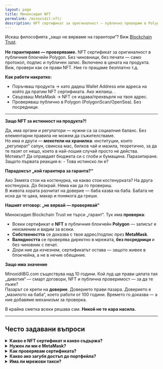 ```yaml
---
layout: page
title: Миноксидил NFT
permalink: /minoxidil-nft/
description: NFT сертификат за оригиналност — публично проверим в Polygon. Без посредници и „гаранти“.
---
```


<p class="muted" style="margin:8px 0 16px;">
Искаш философията „защо не вярваме на гарантори“? Виж 
<a href="/minoxidil-blockchain-trust/">Blockchain Trust</a>.
</p>


**Не гарантираме — проверяваме.** NFT сертификат за оригиналност в публичния блокчейн Polygon. Без чиновници, без печати — само протокол, подпис и публичен запис. Включено в цената на продукта. Виж, провери как се прави NFT.
Ние го пращаме безплатно т.д.

**Как работи накратко:**
- Поръчваш продукта → като дадеш Wallet Address или адреса на който да пратим NFT сертификата. Ако желаеш. .
- Свързваш MetaMask → NFT се издава/прехвърля на твоя адрес.
- Проверяваш публично в Polygon (PolygonScan/OpenSea). Без посредници.

---


**Защо NFT за истинност на продукта?!**

Да, има органи и регулатори — нужни са за социалния баланс. Без елементарни правила не можем да съжителстваме.  
Но има и други — **мекотели на хранилка**: институции, които „регулират“ сапун, свинска мас, билков чай и мазила, теоретично, за да те пазят от нещо, което в най-лошия случай просто не действа. Мотивът? Да оправдаят бюджета си с глоби и бумащина. Паразитиране.
Защото първата реакция е: - Това истинско ли е?

**Парадоксът „кой гарантира за гаранта?“**  

Ако Земята стои на костенурка, на какво стои костенурката? На друга костенурка. До безкрай. Няма как да го провериш.  
В живота хората разчитат на доверие — баба казва на баба. Бабата не иска да те цака, макар и понякога да греши.

**Нашият отговор: „не вярвай — проверявай“** 

Миноксидил Blockchain Trust не търси „гарант“. Тук има **проверка**:
- Всеки сертификат е **NFT** в публичния блокчейн **Polygon** — записът е неизменим и видим за всеки.  
- **Собствеността** се доказва с твоя адрес/подпис през **MetaMask**.  
- **Валидността** се проверява директно в мрежата, **без посредници** и без чиновник с печат.  
- Дори ние да изчезнем, сертификатът остава — защото живее в блокчейна, а не в нечие обещание.

**Защо има значение**  

MinoxidilBG.com съществува над 10 години. Кой луд ще прави цялата тая „дивотия“ — смарт договори, NFT и публична проверимост — за да те лъже?  
Пазарът се крепи на **доверие**. Доверието прави пазара. Доверието е „мазилото на баба“, което работи от 100 години. Времето го доказва — а ние добавяме механизъм за проверка.

В крайна сметка всеки решава сам. **Никой не те кара насила.**

---

## Често задавани въпроси
<details><summary><strong>Какво е NFT сертификат и какво съдържа?</strong></summary>
NFT е уникален цифров токен в Polygon, който маркира оригиналност и партида на продукта. В метаданните записваме: име на продукта, партида/серия, дата на издаване, и линк към страница за проверка.
</details>

<details><summary><strong>Нужен ли ми е MetaMask?</strong></summary>
Да – сертификатът се издава на твоя адрес. Свържи MetaMask и потвърди собствеността на адреса си. Виж стъпките: <a href="/rakovodstvo-za-metamask/">Ръководство за MetaMask</a>.
</details>

<details><summary><strong>Как проверявам сертификата?</strong></summary>
Ще получиш директен линк към NFT. Можеш да го отвориш и в PolygonScan/OpenSea. Записът е публичен и неизменим; всеки може да го види без посредници.
</details>

<details><summary><strong>Какво ако загубя достъп до портфейла?</strong></summary>
Публичният запис остава. За прехвърляне към нов адрес ще поискаме доказателство за покупка и подпис с новия адрес. Пиши ни на <a href="mailto:info@minoxidilbg.com">info@minoxidilbg.com</a>.
</details>

<details><summary><strong>Има ли мрежови такси?</strong></summary>
Polygon има минимални такси. По подразбиране ги покриваме ние при издаване. При специални заявки (преиздаване/прехвърляне) таксите може да са за сметка на клиента.
</details>

<!-- SEO FAQ JSON-LD -->
<script type="application/ld+json">
{
  "@context":"https://schema.org",
  "@type":"FAQPage",
  "mainEntity":[
    {"@type":"Question","name":"Какво е NFT сертификат и какво съдържа?","acceptedAnswer":{"@type":"Answer","text":"NFT е уникален токен в Polygon, който маркира оригиналност и партида; съдържа име на продукта, партида/серия, дата и линк за проверка."}},
    {"@type":"Question","name":"Нужен ли ми е MetaMask?","acceptedAnswer":{"@type":"Answer","text":"Да. Сертификатът се издава на твоя адрес; свържи MetaMask и потвърди адреса."}},
    {"@type":"Question","name":"Как проверявам сертификата?","acceptedAnswer":{"@type":"Answer","text":"Получаваш линк към NFT; може да се види в PolygonScan или OpenSea. Записът е публичен и неизменим."}},
    {"@type":"Question","name":"Какво ако загубя достъп до портфейла?","acceptedAnswer":{"@type":"Answer","text":"Публичният запис остава. За прехвърляне към нов адрес изискваме доказателство за покупка и подпис от новия адрес."}},
    {"@type":"Question","name":"Има ли мрежови такси?","acceptedAnswer":{"@type":"Answer","text":"Polygon има минимални такси. Обикновено ги покриваме при издаване; при специални заявки може да са за клиента."}}
  ]
}
</script>
